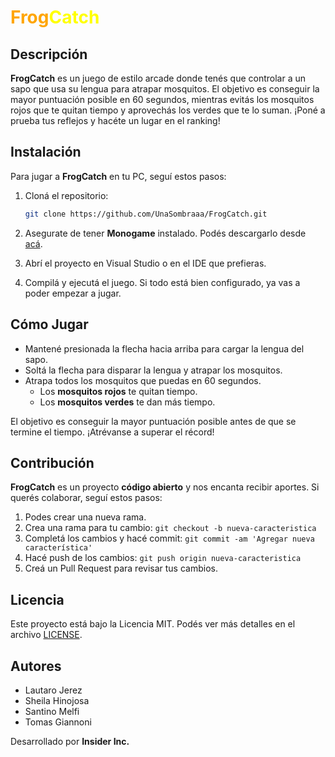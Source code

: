 
# <span style="color: orange; font-weight: bold;">Frog</span><span style="color: yellow; font-weight: bold;">Catch</span>

## Descripción

**FrogCatch** es un juego de estilo arcade donde tenés que controlar a un sapo que usa su lengua para atrapar mosquitos. El objetivo es conseguir la mayor puntuación posible en 60 segundos, mientras evitás los mosquitos rojos que te quitan tiempo y aprovechás los verdes que te lo suman. ¡Poné a prueba tus reflejos y hacéte un lugar en el ranking!

## Instalación

Para jugar a **FrogCatch** en tu PC, seguí estos pasos:

1. Cloná el repositorio:
   ```bash
   git clone https://github.com/UnaSombraaa/FrogCatch.git
   ```

2. Asegurate de tener **Monogame** instalado. Podés descargarlo desde [acá](https://www.monogame.net/).

3. Abrí el proyecto en Visual Studio o en el IDE que prefieras.

4. Compilá y ejecutá el juego. Si todo está bien configurado, ya vas a poder empezar a jugar.

## Cómo Jugar

- Mantené presionada la flecha hacia arriba para cargar la lengua del sapo.
- Soltá la flecha para disparar la lengua y atrapar los mosquitos.
- Atrapa todos los mosquitos que puedas en 60 segundos.
  - Los **mosquitos rojos** te quitan tiempo.
  - Los **mosquitos verdes** te dan más tiempo.

El objetivo es conseguir la mayor puntuación posible antes de que se termine el tiempo. ¡Atrévanse a superar el récord!

## Contribución

**FrogCatch** es un proyecto **código abierto** y nos encanta recibir aportes. Si querés colaborar, seguí estos pasos:

1. Podes crear una nueva rama.
2. Crea una rama para tu cambio: `git checkout -b nueva-caracteristica`
3. Completá los cambios y hacé commit: `git commit -am 'Agregar nueva característica'`
4. Hacé push de los cambios: `git push origin nueva-caracteristica`
5. Creá un Pull Request para revisar tus cambios.

## Licencia

Este proyecto está bajo la Licencia MIT. Podés ver más detalles en el archivo [LICENSE](LICENSE).

## Autores

- Lautaro Jerez
- Sheila Hinojosa
- Santino Melfi
- Tomas Giannoni

Desarrollado por **Insider Inc.**
